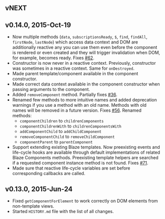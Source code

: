 ## vNEXT

## v0.14.0, 2015-Oct-19

* Now multiple methods (`data`, `subscriptionsReady`, `$`, `find`, `findAll`, `firstNode`, `lastNode`) which access
  data context and DOM are additionally reactive any you can use them even before the component is rendered or even
  created and they will trigger invalidation when DOM, for example, becomes ready.
  Fixes [#62](https://github.com/peerlibrary/meteor-blaze-components/issues/62).
* Constructor is now never in a reactive context. Previously, constructor was sometimes in a reactive context. Same
  for `onDestroyed`.
* Made parent template/component available in the component constructor.
* Made correct data context available in the component constructor when passing arguments to the component.
* Added `removeComponent` method. Partially fixes
  [#36](https://github.com/peerlibrary/meteor-blaze-components/issues/36).
* Renamed few methods to more intuitive names and added deprecation warnings if you use a method with an old name.
  Methods with old names will be removed in a future version.
  Fixes [#56](https://github.com/peerlibrary/meteor-blaze-components/issues/56).
  Renamed methods:
    * `componentChildren` to `childrenComponents`
    * `componentChildrenWith` to `childrenComponentsWith`
    * `addComponentChild` to `addChildComponent`
    * `removeComponentChild` to `removeChildComponent`
    * `componentParent` to `parentComponent`
* Support extending existing Blaze templates. Now preexisting events and life-cycle hooks are available through default
  implementations of related Blaze Components methods. Preexisting template helpers are searched if a requested
  component instance method is not found.
  Fixes [#71](https://github.com/peerlibrary/meteor-blaze-components/issues/71).
* Made sure that reactive life-cycle variables are set before corresponding callbacks are called.

## v0.13.0, 2015-Jun-24

* Fixed `getComponentForElement` to work correctly on DOM elements from non-template views.
* Started `HISTORY.md` file with the list of all changes.
